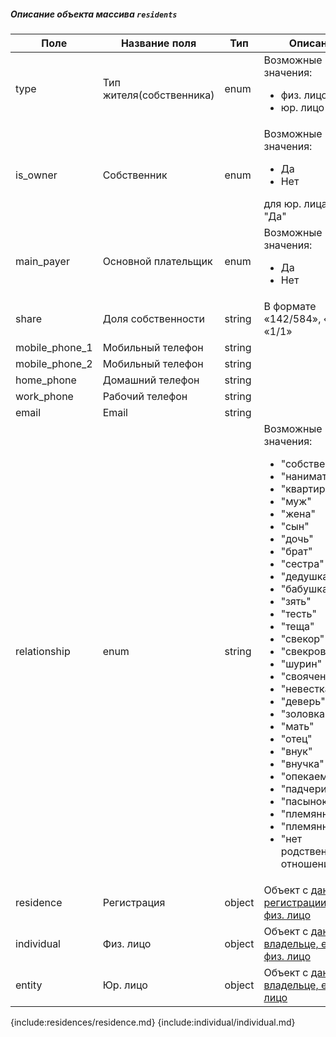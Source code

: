 
##### <a id="array-owners-object"></a>Описание объекта массива `residents`

|Поле|Название поля|Тип|Описание|
|---|---|---|---|
|type|Тип жителя(собственника)|enum|Возможные значения:<ul><li>физ. лицо</li><li>юр. лицо</li></ul>|
|is_owner|Собственник|enum|Возможные значения:<ul><li>Да</li><li>Нет</li></ul> для юр. лица всегда "Да"|
|main_payer|Основной плательщик|enum|Возможные значения:<ul><li>Да</li><li>Нет</li></ul>|
|share|Доля собственности|string|В формате «142/584», «1/2», «1/1»|
|mobile_phone_1|Мобильный телефон|string||
|mobile_phone_2|Мобильный телефон|string||
|home_phone|Домашний телефон|string||
|work_phone|Рабочий телефон|string||
|email|Email|string||
|relationship|enum|string|Возможные значения:<ul><li>"собственник"</li><li>"наниматель"</li><li>"квартирант"</li><li>"муж"</li><li>"жена"</li><li>"сын"</li><li>"дочь"</li><li>"брат"</li><li>"сестра"</li><li>"дедушка"</li><li>"бабушка"</li><li>"зять"</li><li>"тесть"</li><li>"теща"</li><li>"свекор"</li><li>"свекровь"</li><li>"шурин"</li><li>"свояченица"</li><li>"невестка"</li><li>"деверь"</li><li>"золовка"</li><li>"мать"</li><li>"отец"</li><li>"внук"</li><li>"внучка"</li><li>"опекаемый(ая)"</li><li>"падчерица"</li><li>"пасынок"</li><li>"племянник"</li><li>"племянница"</li><li>"нет родственных отношений"</li></ul>|
|residence|Регистрация|object|Объект с [данными о регистрации, если физ. лицо](#residence)|
|individual|Физ. лицо|object|Объект с [данными о владельце, если физ. лицо](#individual-object)|
|entity|Юр. лицо|object|Объект с [данными о владельце, если юр. лицо](#entity-object)|

{include:residences/residence.md}
{include:individual/individual.md}